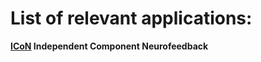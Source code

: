 # List of relevant applications: #

**[ICoN](http://sites.google.com/site/marcocongedo/software/icon) Independent Component Neurofeedback**

